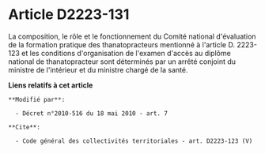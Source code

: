 # Article D2223-131

La composition, le rôle et le fonctionnement du Comité national d'évaluation de la formation pratique des thanatopracteurs
mentionné à l'article D. 2223-123 et les conditions d'organisation de l'examen d'accès au diplôme national de thanatopracteur
sont déterminés par un arrêté conjoint du ministre de l'intérieur et du ministre chargé de la santé.

**Liens relatifs à cet article**

	**Modifié par**:

	  - Décret n°2010-516 du 18 mai 2010 - art. 7

	**Cite**:

	  - Code général des collectivités territoriales - art. D2223-123 (V)
